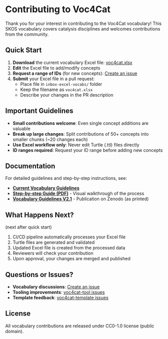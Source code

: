 # Contributing to Voc4Cat

Thank you for your interest in contributing to the Voc4Cat vocabulary! This SKOS vocabulary covers catalysis disciplines and welcomes contributions from the community.

## Quick Start

1. **Download** the current vocabulary Excel file: [voc4cat.xlsx](https://nfdi4cat.github.io/voc4cat/dev/voc4cat.xlsx)
2. **Edit** the Excel file to add/modify concepts
3. **Request a range of IDs** (for new concepts): [Create an issue](https://github.com/nfdi4cat/voc4cat/issues/new/choose)
4. **Submit** your Excel file in a pull request:
   - Place file in `inbox-excel-vocabs/` folder
   - Keep the filename as `voc4cat.xlsx`
   - Describe your changes in the PR description

## Important Guidelines

- **Small contributions welcome**: Even single concept additions are valuable
- **Break up large changes**: Split contributions of 50+ concepts into smaller chunks (~20 changes each)
- **Use Excel workflow only**: Never edit Turtle (.ttl) files directly
- **ID ranges required**: Request your ID range before adding new concepts

## Documentation

For detailed guidelines and step-by-step instructions, see:

- **[Current Vocabulary Guidelines](https://nfdi4cat.github.io/voc4cat/docs_usage/guidelines.html)**
- **[Step-by-step Guide (PDF)](https://doi.org/10.5281/zenodo.13757350)** - Visual walkthrough of the process
- **[Vocabulary Guidelines V2.1](https://doi.org/10.5281/zenodo.15006962)** - Publication on Zenodo (as printed)

## What Happens Next?

(next after quick start)

1. CI/CD pipeline automatically processes your Excel file
2. Turtle files are generated and validated
3. Updated Excel file is created from the processed data
4. Reviewers will check your contribution
5. Upon approval, your changes are merged and published

## Questions or Issues?

- **Vocabulary discussions**: [Create an issue](https://github.com/nfdi4cat/voc4cat/issues)
- **Tooling improvements**: [voc4cat-tool issues](https://github.com/nfdi4cat/voc4cat-tool/issues)
- **Template feedback**: [voc4cat-template issues](https://github.com/nfdi4cat/voc4cat-template/issues)

## License

All vocabulary contributions are released under CC0-1.0 license (public domain).
